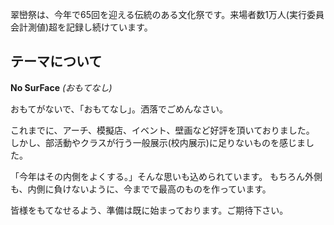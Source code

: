 翠巒祭は、今年で65回を迎える伝統のある文化祭です。来場者数1万人(実行委員会計測値)超を記録し続けています。

## テーマについて

**No SurFace** *(おもてなし)*

おもてがないで、「おもてなし」。洒落でごめんなさい。

これまでに、アーチ、模擬店、イベント、壁画など好評を頂いておりました。
しかし、部活動やクラスが行う一般展示(校内展示)に足りないものを感じました。

「今年はその内側をよくする。」そんな思いも込められています。
もちろん外側も、内側に負けないように、今までで最高のものを作っています。

皆様をもてなせるよう、準備は既に始まっております。ご期待下さい。
